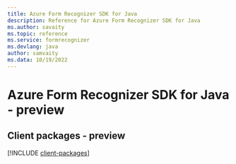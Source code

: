 ```yaml
---
title: Azure Form Recognizer SDK for Java
description: Reference for Azure Form Recognizer SDK for Java
ms.author: savaity
ms.topic: reference
ms.service: formrecognizer
ms.devlang: java
author: samvaity
ms.data: 10/19/2022
---
```

# Azure Form Recognizer SDK for Java - preview

## Client packages - preview
[!INCLUDE [client-packages](form-recognizer-client-index.md)]
